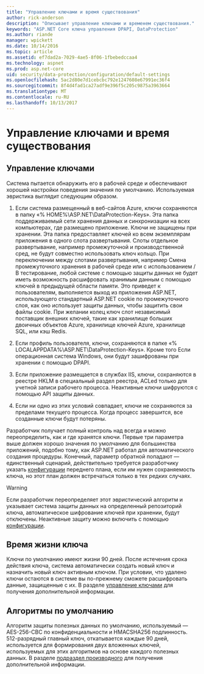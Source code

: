```yaml
---
title: "Управление ключами и время существования"
author: rick-anderson
description: "Описывает управление ключами и временем существования."
keywords: "ASP.NET Core ключа управления DPAPI, DataProtection"
ms.author: riande
manager: wpickett
ms.date: 10/14/2016
ms.topic: article
ms.assetid: ef7dad2a-7029-4ae5-8f06-1fbebedccaa4
ms.technology: aspnet
ms.prod: asp.net-core
uid: security/data-protection/configuration/default-settings
ms.openlocfilehash: 5ac2d80e7d1cebcbc792e1247608e67991ec36f4
ms.sourcegitcommit: 8f4d4fad1ca27adf9e396f5c205c9875a3963664
ms.translationtype: MT
ms.contentlocale: ru-RU
ms.lasthandoff: 10/13/2017
---
```

# <a name="key-management-and-lifetime"></a>Управление ключами и время существования

<a name="data-protection-default-settings"></a>

## <a name="key-management"></a>Управление ключами

Система пытается обнаружить его в рабочей среде и обеспечивают хорошей настройки поведения значения по умолчанию. Используемая эвристика выглядит следующим образом.

1. Если система размещенный в веб-сайтов Azure, ключи сохраняются в папку «% HOME%\ASP.NET\DataProtection-Keys». Эта папка поддерживаемый сети хранения данных и синхронизации на всех компьютерах, где размещено приложение. Ключи не защищены при хранении. Эта папка предоставляет ключей ко всем экземплярам приложения в одного слота развертывания. Слоты отдельное развертывание, например промежуточной и производственной сред, не будут совместно использовать ключ кольцо. При переключении между слотами развертывания, например Смена промежуточного хранения в рабочей среде или с использованием / B тестирование, любой системе с помощью защиты данных не будет иметь возможность расшифровать хранимым данным с помощью ключей в предыдущей области памяти. Это приведет к пользователям, выполняется выход из приложения ASP.NET, использующего стандартный ASP.NET cookie по промежуточного слоя, как оно использует защиты данных, чтобы защитить свои файлы cookie. При желании колец ключ слот независимый поставщик внешних ключей, такие как хранилище больших двоичных объектов Azure, хранилище ключей Azure, хранилище SQL, или кэш Redis.

2. Если профиль пользователя, ключи, сохраняются в папке «% LOCALAPPDATA%\ASP.NET\DataProtection-Keys». Кроме того Если операционная система Windows, они будут зашифрованы при хранении с помощью DPAPI.

3. Если приложение размещается в службах IIS, ключи, сохраняются в реестре HKLM в специальный раздел реестра, ACLed только для учетной записи рабочего процесса. Неактивные ключи шифруются с помощью API защиты данных.

4. Если ни одно из этих условий совпадает, ключи не сохраняются за пределами текущего процесса. Когда процесс завершится, все созданные ключи будут потеряны.

Разработчик получает полный контроль над всегда и можно переопределить, как и где хранятся ключи. Первые три параметра выше должен хорошо значения по умолчанию для большинства приложений, подобно тому, как ASP.NET <machineKey> работал для автоматического создания процедуры. Конечный, параметр обратной попадают — единственный сценарий, действительно требуется разработчику указать [конфигурации](overview.md) переднего плана, если им нужен сохраняемость ключа, но этот план должен встречаться только в тех редких случаях.

>[!WARNING]
> Если разработчик переопределяет этот эвристический алгоритм и указывает система защиты данных на определенный репозиторий ключа, автоматическое шифрование ключей при хранении, будут отключены. Неактивные защиту можно включить с помощью [конфигурации](overview.md).

## <a name="key-lifetime"></a>Время жизни ключа

Ключи по умолчанию имеют жизни 90 дней. После истечения срока действия ключа, система автоматически создать новый ключ и назначить новый ключ активным ключом. При условии, что удалено ключи остаются в системе вы по-прежнему сможете расшифровать данные, защищенные с их. В разделе [управление ключами](../implementation/key-management.md#data-protection-implementation-key-management-expiration) для получения дополнительной информации.

## <a name="default-algorithms"></a>Алгоритмы по умолчанию

Алгоритм защиты полезных данных по умолчанию, используемый — AES-256-CBC по конфиденциальности и HMACSHA256 подлинность. 512-разрядный главный ключ, откатывается каждые 90 дней, используется для формирования двух вложенных ключей, используемых для этих алгоритмов на основе каждого полезных данных. В разделе [подраздел производного](../implementation/subkeyderivation.md#data-protection-implementation-subkey-derivation-aad) для получения дополнительной информации.

